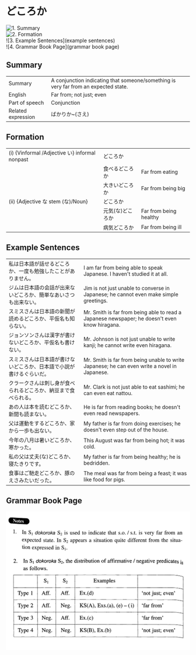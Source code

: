 # どころか

![1. Summary](summary)<br>
![2. Formation](formation)<br>
![3. Example Sentences](example sentences)<br>
![4. Grammar Book Page](grammar book page)<br>


## Summary

<table><tr>   <td>Summary</td>   <td>A conjunction indicating that someone/something is very far from an expected state.</td></tr><tr>   <td>English</td>   <td>Far from; not just; even</td></tr><tr>   <td>Part of speech</td>   <td>Conjunction</td></tr><tr>   <td>Related expression</td>   <td>ばかりか~(さえ)</td></tr></table>

## Formation

<table class="table"> <tbody><tr class="tr head"> <td class="td"><span class="numbers">(i)</span> <span> <span class="bold">{Vinformal /Adjective い} informal nonpast</span></span></td> <td class="td"><span class="concept">どころか</span> </td> <td class="td"><span>&nbsp;</span></td> </tr> <tr class="tr"> <td class="td"><span>&nbsp;</span></td> <td class="td"><span>食べる<span class="concept">どころか</span></span> </td> <td class="td"><span>Far from eating</span></td> </tr> <tr class="tr"> <td class="td"><span>&nbsp;</span></td> <td class="td"><span>大きい<span class="concept">どころか</span></span> </td> <td class="td"><span>Far from being big</span></td> </tr> <tr class="tr head"> <td class="td"><span class="numbers">(ii)</span> <span> <span class="bold">{Adjective    な stem (な)/Noun}</span></span></td> <td class="td"><span class="concept">どころか</span> </td> <td class="td"><span>&nbsp;</span></td> </tr> <tr class="tr"> <td class="td"><span>&nbsp;</span></td> <td class="td"><span>元気</span><span>(な)<span class="concept">どころか</span></span></td> <td class="td"><span>Far from being healthy</span></td> </tr> <tr class="tr"> <td class="td"><span>&nbsp;</span></td> <td class="td"><span>病気<span class="concept">どころか</span></span> </td> <td class="td"><span>Far from being ill</span></td> </tr> </tbody></table>

## Example Sentences

<table><tr>   <td>私は日本語が話せるどころか、一度も勉強したことがありません。</td>   <td>I am far from being able to speak Japanese. I haven't studied it at all.</td></tr><tr>   <td>ジムは日本語の会話が出来ないどころか、簡単なあいさつも出来ない。</td>   <td>Jim is not just unable to converse in Japanese; he cannot even make simple greetings.</td></tr><tr>   <td>スミスさんは日本語の新聞が読めるどころか、平仮名も知らない。</td>   <td>Mr. Smith is far from being able to read a Japanese newspaper; he doesn't even know hiragana.</td></tr><tr>   <td>ジョンソンさんは漢字が書けないどころか、平仮名も書けない。</td>   <td>Mr. Johnson is not just unable to write kanji; he cannot write even hiragana.</td></tr><tr>   <td>スミスさんは日本語が書けないどころか、日本語で小説が書けるぐらいだ。</td>   <td>Mr. Smith is far from being unable to write Japanese; he can even write a novel in Japanese.</td></tr><tr>   <td>クラークさんは刺し身が食べられるどころか、納豆まで食べられる。</td>   <td>Mr. Clark is not just able to eat sashimi; he can even eat nattou.</td></tr><tr>   <td>あの人は本を読むどころか、新間も読まない。</td>   <td>He is far from reading books; he doesn't even read newspapers.</td></tr><tr>   <td>父は運動をするどころか、家から一歩も出ない。</td>   <td>My father is far from doing exercises; he doesn't even step out of the house.</td></tr><tr>   <td>今年の八月は暑いどころか、寒かった。</td>   <td>This August was far from being hot; it was cold.</td></tr><tr>   <td>私の父は丈夫(な)どころか、寝たきりです。</td>   <td>My father is far from being healthy; he is bedridden.</td></tr><tr>   <td>食事はご馳走どころか、豚のえさみたいだった。</td>   <td>The meal was far from being a feast; it was like food for pigs.</td></tr></table>

## Grammar Book Page

![](../img/Intermediateどころか.png)

